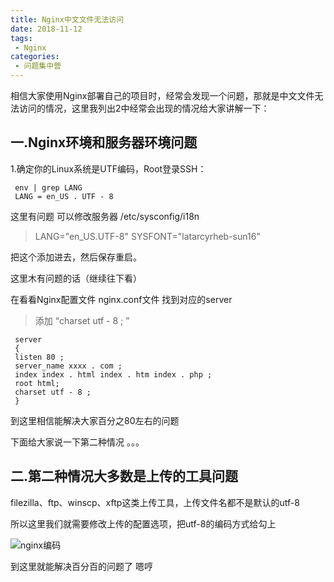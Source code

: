 ```yaml
---
title: Nginx中文文件无法访问
date: 2018-11-12
tags:
 - Nginx
categories:
 - 问题集中营
---
```



相信大家使用Nginx部署自己的项目时，经常会发现一个问题，那就是中文文件无法访问的情况，这里我列出2中经常会出现的情况给大家讲解一下：

## 一.Nginx环境和服务器环境问题

   1.确定你的Linux系统是UTF编码，Root登录SSH：
    
     env | grep LANG
     LANG = en_US . UTF - 8
   这里有问题 可以修改服务器 /etc/sysconfig/i18n
   > LANG="en_US.UTF-8"
     SYSFONT="latarcyrheb-sun16"
   

   把这个添加进去，然后保存重启。
   
   
   这里木有问题的话（继续往下看）
     
   在看看Nginx配置文件 nginx.conf文件
   找到对应的server
   
  >添加 “charset utf - 8 ; ”

     server
     {
     listen 80 ;
     server_name xxxx . com ;
     index index . html index . htm index . php ;
     root html;
     charset utf - 8 ;   
     }
    
  到这里相信能解决大家百分之80左右的问题
  
  下面给大家说一下第二种情况 。。。
  
  ## 二.第二种情况大多数是上传的工具问题
  filezilla、ftp、winscp、xftp这类上传工具，上传文件名都不是默认的utf-8
  
  所以这里我们就需要修改上传的配置选项，把utf-8的编码方式给勾上
  
  <img src="https://www.zpzpup.com/assets/image/nginx/nginxerr01.png" alt="nginx编码">
  
  到这里就能解决百分百的问题了 嗯哼 
  
  

